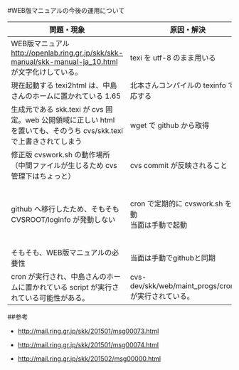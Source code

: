 #WEB版マニュアルの今後の運用について

| 問題・現象 | 原因・解決 | 手法 |
|------------|------------|------|
| WEB版マニュアル http://openlab.ring.gr.jp/skk/skk-manual/skk-manual-ja_10.html が文字化けしている。 | texi を utf-8 のまま用いる | GNU texinfo 5.2 を使うことで対応 <br> texi2any --html --set-customization-variable FRAMES=1 skk.texi |
| 現在起動する texi2html は、中島さんのホームに置かれている 1.65 | 北本さんコンパイルの texinfo で対応する | nkf は使用しない <br> cvswork.sh の修正は未 |
| 生成元である skk.texi が cvs 固定。web 公開領域に正しい html を置いても、そのうち cvs/skk.texi で上書きされてしまう | wget で github から取得 | cvswork.sh の修正(未) <br> とりあえずは github と非同期に手動で更新 |
| 修正版 cvswork.sh の動作場所（中間ファイルが生じるため cvs 管理下はちょっと） | cvs commit が反映されること | `ln -s cvs/cvswork.sh /home/北本/cvswork.sh` |
| github へ移行したため、そもそも CVSROOT/loginfo が発動しない | cron で定期的に cvswork.sh を起動<br> 当面は手動で起動 | 許可が必要かも。 http://www.jp.freebsd.org/cgi/mroff.cgi?sect=1&cmd=&lc=1&subdir=man&dir=jpman-5.2.0%2Fman&subdir=man&man=crontab より、ユーザ用のcrontab を生成した後に cron を実行することで定期運用が可能と思われる。 https://mail.google.com/mail/u/0/#inbox/14b1cf427072b2fd |
| そもそも、WEB版マニュアルの必要性 | 当面は手動でgithubと同期 | 将来的にはorg-modeへの移行やWEB版マニュアルの廃止も含めて要検討 |
| cron が実行され、中島さんのホームに置かれている script が実行されている可能性がある。 | cvs-dev/skk/web/maint_progs/crontab が実行されている。 | 中島さんのところの script を解読して修正する。 (未対応) 本来的には cron を更新することだが、cron 実行のための権限が必要となる。|

##参考
* http://mail.ring.gr.jp/skk/201501/msg00073.html

* http://mail.ring.gr.jp/skk/201501/msg00074.html

* http://mail.ring.gr.jp/skk/201502/msg00000.html
